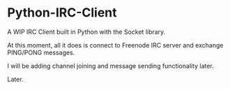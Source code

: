 # Python-IRC-Client
A WIP IRC Client built in Python with the Socket library.

At this moment, all it does is connect to Freenode IRC server and exchange PING/PONG messages.

I will be adding channel joining and message sending functionality later.

Later.
